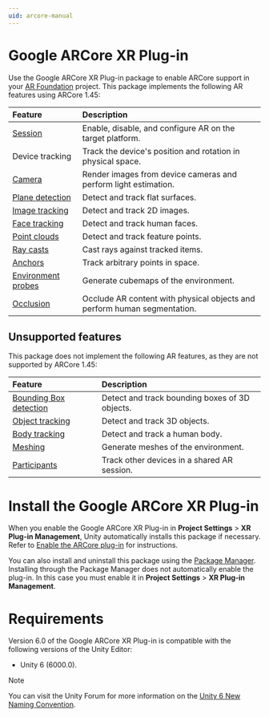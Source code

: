 ```yaml
---
uid: arcore-manual
---
```

# Google ARCore XR Plug-in

Use the Google ARCore XR Plug-in package to enable ARCore support in your [AR Foundation](https://docs.unity3d.com/Packages/com.unity.xr.arfoundation@latest) project. This package implements the following AR features using ARCore 1.45:

| Feature | Description |
| :------ | :---------- |
| [Session](xref:arcore-session) | Enable, disable, and configure AR on the target platform. |
| Device tracking | Track the device's position and rotation in physical space. |
| [Camera](xref:arcore-camera) | Render images from device cameras and perform light estimation. |
| [Plane detection](xref:arcore-plane-detection) | Detect and track flat surfaces. |
| [Image tracking](xref:arcore-image-tracking) | Detect and track 2D images. |
| [Face tracking](xref:arcore-face-tracking) | Detect and track human faces. |
| [Point clouds](xref:arcore-point-clouds) | Detect and track feature points. |
| [Ray casts](xref:arcore-raycasts) | Cast rays against tracked items. |
| [Anchors](xref:arcore-anchors) | Track arbitrary points in space. |
| [Environment probes](xref:arcore-environment-probes) | Generate cubemaps of the environment. |
| [Occlusion](xref:arcore-occlusion) | Occlude AR content with physical objects and perform human segmentation. |

## Unsupported features

This package does not implement the following AR features, as they are not supported by ARCore 1.45:

| Feature | Description |
| :------ | :---------- |
| [Bounding Box detection](xref:arfoundation-bounding-box-detection) | Detect and track bounding boxes of 3D objects. |
| [Object tracking](xref:arfoundation-object-tracking) | Detect and track 3D objects. |
| [Body tracking](xref:arfoundation-body-tracking) | Detect and track a human body. |
| [Meshing](xref:arfoundation-meshing) | Generate meshes of the environment. |
| [Participants](xref:arfoundation-participant-tracking) | Track other devices in a shared AR session. |

# Install the Google ARCore XR Plug-in

When you enable the Google ARCore XR Plug-in in **Project Settings** > **XR Plug-in Management**, Unity automatically installs this package if necessary. Refer to [Enable the ARCore plug-in](xref:arcore-project-config#enable-arcore) for instructions.

You can also install and uninstall this package using the [Package Manager](https://learn.unity.com/tutorial/the-package-manager). Installing through the Package Manager does not automatically enable the plug-in. In this case you must enable it in **Project Settings** > **XR Plug-in Management**.

# Requirements

Version 6.0 of the Google ARCore XR Plug-in is compatible with the following versions of the Unity Editor:

* Unity 6 (6000.0).

> [!NOTE]
> You can visit the Unity Forum for more information on the [Unity 6 New Naming Convention](https://forum.unity.com/threads/unity-6-new-naming-convention.1558592/).
